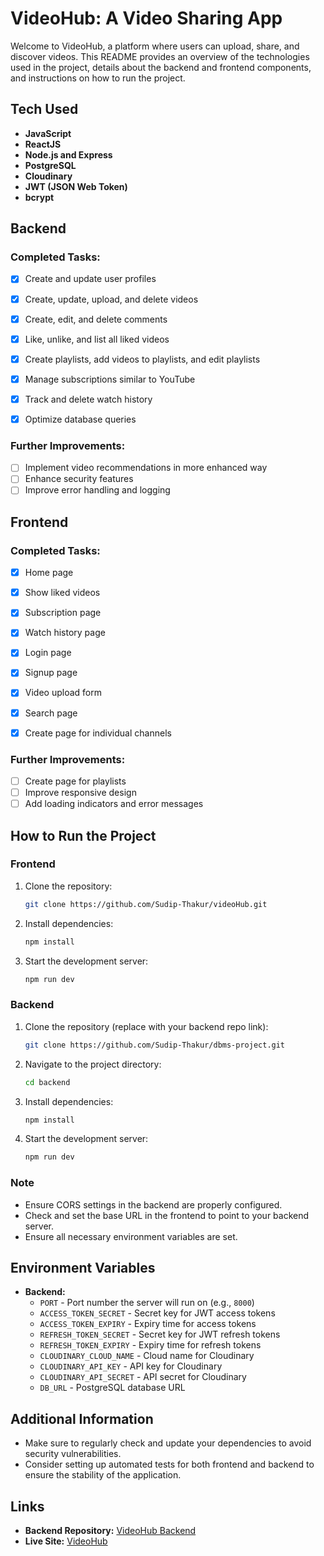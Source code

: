 # VideoHub: A Video Sharing App

Welcome to VideoHub, a platform where users can upload, share, and discover videos. This README provides an overview of the technologies used in the project, details about the backend and frontend components, and instructions on how to run the project.

## Tech Used

- **JavaScript**
- **ReactJS**
- **Node.js and Express**
- **PostgreSQL**
- **Cloudinary**
- **JWT (JSON Web Token)**
- **bcrypt**

## Backend

### Completed Tasks:
- [x] Create and update user profiles
- [x] Create, update, upload, and delete videos
- [x] Create, edit, and delete comments
- [x] Like, unlike, and list all liked videos
- [x] Create playlists, add videos to playlists, and edit playlists
- [x] Manage subscriptions similar to YouTube
- [x] Track and delete watch history
- [x] Optimize database queries


### Further Improvements:
- [ ] Implement video recommendations in more enhanced way
- [ ] Enhance security features
- [ ] Improve error handling and logging

## Frontend

### Completed Tasks:
- [x] Home page
- [x] Show liked videos
- [x] Subscription page
- [x] Watch history page
- [x] Login page
- [x] Signup page
- [x] Video upload form
- [x] Search page
- [x] Create page for individual channels


### Further Improvements:
- [ ] Create page for playlists
- [ ] Improve responsive design
- [ ] Add loading indicators and error messages

## How to Run the Project

### Frontend

1. Clone the repository:
    ```bash
    git clone https://github.com/Sudip-Thakur/videoHub.git
    ```

2. Install dependencies:
    ```bash
    npm install
    ```

3. Start the development server:
    ```bash
    npm run dev
    ```

### Backend

1. Clone the repository (replace with your backend repo link):
    ```bash
    git clone https://github.com/Sudip-Thakur/dbms-project.git
    ```

2. Navigate to the project directory:
    ```bash
    cd backend
    ```

3. Install dependencies:
    ```bash
    npm install
    ```

4. Start the development server:
    ```bash
    npm run dev
    ```

### Note

- Ensure CORS settings in the backend are properly configured.
- Check and set the base URL in the frontend to point to your backend server.
- Ensure all necessary environment variables are set.

## Environment Variables

- **Backend:**
  - `PORT` - Port number the server will run on (e.g., `8000`)
  - `ACCESS_TOKEN_SECRET` - Secret key for JWT access tokens
  - `ACCESS_TOKEN_EXPIRY` - Expiry time for access tokens
  - `REFRESH_TOKEN_SECRET` - Secret key for JWT refresh tokens
  - `REFRESH_TOKEN_EXPIRY` - Expiry time for refresh tokens
  - `CLOUDINARY_CLOUD_NAME` - Cloud name for Cloudinary
  - `CLOUDINARY_API_KEY` - API key for Cloudinary
  - `CLOUDINARY_API_SECRET` - API secret for Cloudinary
  - `DB_URL` - PostgreSQL database URL


## Additional Information

- Make sure to regularly check and update your dependencies to avoid security vulnerabilities.
- Consider setting up automated tests for both frontend and backend to ensure the stability of the application.


## Links

- **Backend Repository:** [VideoHub Backend](https://github.com/Sudip-Thakur/dbms-project)
- **Live Site:** [VideoHub](https://video-hub-beta-ecru.vercel.app)
